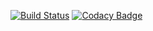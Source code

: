 [![Build Status](https://travis-ci.org/MarketReaction/Backtesting.svg?branch=master)](https://travis-ci.org/MarketReaction/Backtesting)
[![Codacy Badge](https://api.codacy.com/project/badge/Grade/2b32444964ed489092bbaacdaefc873c)](https://www.codacy.com/app/jonny-shaw/Backtesting?utm_source=github.com&amp;utm_medium=referral&amp;utm_content=MarketReaction/Backtesting&amp;utm_campaign=Badge_Grade)
